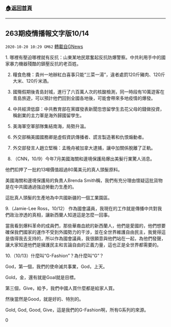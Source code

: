 ###  [:house:返回首頁](https://github.com/ourhimalayas/txt)
---

## 263期疫情播報文字版10/14
`2020-10-20 10:29 GM62` [轉載自GNews](https://gnews.org/zh-hant/436026/)

![]()1. 哪裡有壓迫哪裡就有反抗：山東某地民眾奮起反抗防爆警察。中共利用手中的國家暴力機器殘酷的鎮壓反抗的老百姓。

2. 糧食危機：貴州一地辦紅白喜事只能“三菜一湯”，違者處罰120斤豬肉、120斤大米、120斤米酒。

3. 國殤假期後青島封城，進行了六百萬人次的核酸檢測，同一時段有10萬遊客在青島旅遊，可以預計他們回到全國各地後，可能會帶來多地疫情的爆發。

4. 中共經濟低靡：中共教育部在黨媒發表新聞忽悠留學生去花父母的錢做投資，稱創業的主力軍是海外歸國留學生。

5. 美海軍空軍部隊集結南海，局勢升溫。

6. 外交部稱美國國務卿是虛假資訊傳播者、謊言製造著和仇恨煽動者。

7. 外交部發言人趙立堅稱：孟晚舟被加拿大逮捕，讓中加關係脫離了正軌。

8. （CNN，10/9）今年7月美國海關和邊境保護局爆出美髮行業驚人消息。

他們扣押了一批約13噸價值超過80萬美元的真人頭髮原料。

美國海關和邊境保護局的負責人Brenda Smith稱，我們有充分理由懷疑這批貨物是在中共國通過強迫勞動力生產的。

這批真人頭髮的生產地為中共國新疆的一個工業園區。

9.（Jamie-Lee Ross，10/12） 作為國會議員，我現在的工作就是傳播中共對我們政治滲透的真相，讓新西蘭人知道這是怎麼一回事。

當我看到爆料革命的成員們，那些華裔血統的新西蘭人，他們是愛國的，他們想要確保我們國家的運作不受到外國勢力的干涉，並在全世界維護自由民主，我覺得這是值得我去支持的，所以作為國會議員，我很願意與他們站在一起，為他們發聲，讓大家知道他們是擁護民主和言論自由的正義力量，這也正是全世界都需要的。

10.（10/13）什麼叫“G-Fashion”？為什麼叫“G”？

God，第一個，我們的使命滅共事業，God，上天。

Gold，金，還有就是Goal就是目標。

第三個，Give，給予，我們中國人買什麼都是給家人買。

然後當然是Good，就是好的、特別的。

Gold, God, Good, Give，這是我們的G-Fashion啊，所有G系列的來源。

0
